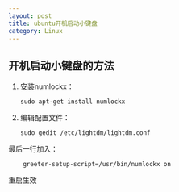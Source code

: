 ```yaml
---
layout: post
title: ubuntu开机启动小键盘
category: Linux
---
```


开机启动小键盘的方法
---------


1.  安装numlockx：

        sudo apt-get install numlockx

2.  编辑配置文件：

        sudo gedit /etc/lightdm/lightdm.conf

最后一行加入：

        greeter-setup-script=/usr/bin/numlockx on

重启生效
